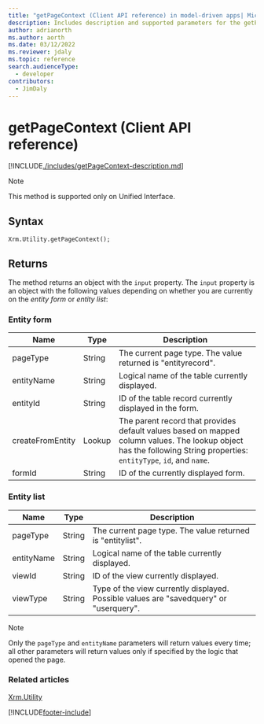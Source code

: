 ```yaml
---
title: "getPageContext (Client API reference) in model-driven apps| MicrosoftDocs"
description: Includes description and supported parameters for the getPageContext method.
author: adrianorth
ms.author: aorth
ms.date: 03/12/2022
ms.reviewer: jdaly
ms.topic: reference
search.audienceType: 
  - developer
contributors:
  - JimDaly
---
```

# getPageContext (Client API reference)


[!INCLUDE[./includes/getPageContext-description.md](./includes/getPageContext-description.md)]


> [!NOTE]
> This method is supported only on Unified Interface.

## Syntax

`Xrm.Utility.getPageContext();`

## Returns

The method returns an object with the `input` property. The `input` property is an object with the following values depending on whether you are currently on the *entity form* or *entity list*:

### Entity form

|Name |Type |Description|
|--|--|--|
|pageType|String|The current page type. The value returned is "entityrecord".|
|entityName|String|Logical name of the table currently displayed.|
|entityId|String|ID of the table record currently displayed in the form.|
|createFromEntity|Lookup|The parent record that provides default values based on mapped column values. The lookup object has the following String properties: `entityType`, `id`, and `name`.|
|formId|String|ID of the currently displayed form.|


### Entity list

|Name |Type |Description|
|--|--|--|
|pageType|String|The current page type. The value returned is "entitylist".|
|entityName|String|Logical name of the table currently displayed.|
|viewId|String|ID of the view currently displayed.|
|viewType|String|Type of the view currently displayed. Possible values are "savedquery" or "userquery".|

> [!NOTE]
> Only the `pageType` and `entityName` parameters will return values every time; all other parameters will return values only if specified by the logic that opened the page.

### Related articles

[Xrm.Utility](../xrm-utility.md)



[!INCLUDE[footer-include](../../../../../includes/footer-banner.md)]
